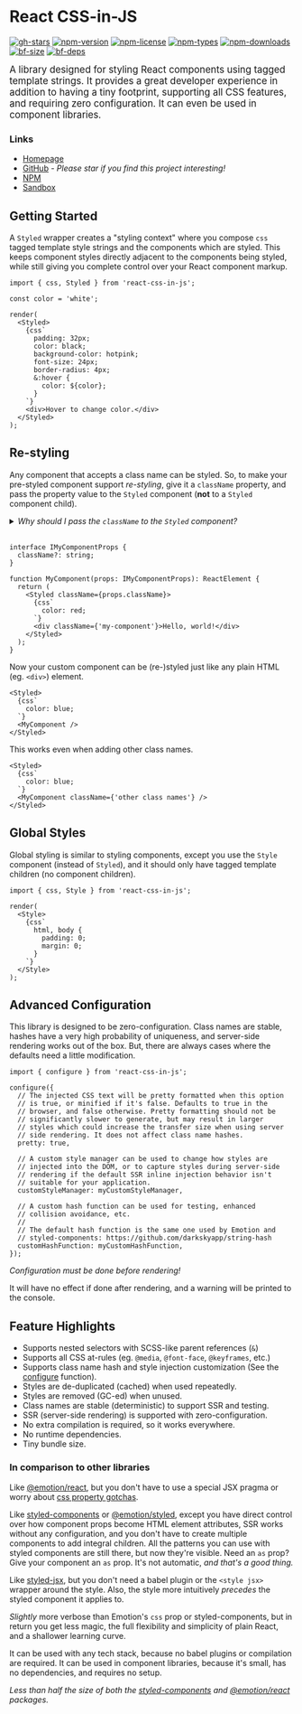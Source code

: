 # React CSS-in-JS

[![gh-stars](https://badgen.net/github/stars/Shakeskeyboarde/react-css-in-js?color=black)](https://github.com/Shakeskeyboarde/react-css-in-js)
[![npm-version](https://badgen.net/npm/v/react-css-in-js?color=red)](https://www.npmjs.com/package/react-css-in-js)
[![npm-license](https://badgen.net/npm/license/react-css-in-js?color=red)](https://opensource.org/licenses/ISC)
[![npm-types](https://badgen.net/npm/types/react-css-in-js?color=red)](https://www.npmjs.com/package/react-css-in-js)
[![npm-downloads](https://badgen.net/npm/dw/react-css-in-js?color=red)](https://www.npmjs.com/package/react-css-in-js)
[![bf-size](https://badgen.net/bundlephobia/minzip/react-css-in-js@latest?color=blue)](https://bundlephobia.com/result?p=react-css-in-js@latest)
[![bf-deps](https://badgen.net/bundlephobia/dependency-count/react-css-in-js@latest?color=blue)](https://bundlephobia.com/result?p=react-css-in-js@latest)

<big>A library designed for styling React components using tagged template strings. It provides a great developer experience in addition to having a tiny footprint, supporting all CSS features, and requiring zero configuration. It can even be used in component libraries.</big>

### Links

- <a href="https://react-css-in-js.com">Homepage</a>
- <a href="https://github.com/Shakeskeyboarde/react-css-in-js" target="_blank">GitHub</a> - _Please star if you find this project interesting!_
- <a href="https://www.npmjs.com/package/react-css-in-js" target="_blank">NPM</a>
- <a href="https://codesandbox.io/s/react-css-in-js-iup6f" target="_blank">Sandbox</a>

## Getting Started

A `Styled` wrapper creates a "styling context" where you compose `css` tagged template style strings and the components which are styled. This keeps component styles directly adjacent to the components being styled, while still giving you complete control over your React component markup.

```tsx
import { css, Styled } from 'react-css-in-js';

const color = 'white';

render(
  <Styled>
    {css`
      padding: 32px;
      color: black;
      background-color: hotpink;
      font-size: 24px;
      border-radius: 4px;
      &:hover {
        color: ${color};
      }
    `}
    <div>Hover to change color.</div>
  </Styled>
);
```

## Re-styling
  
Any component that accepts a class name can be styled. So, to make your pre-styled component support _re-styling_, give it a `className` property, and pass the property value to the `Styled` component (**not** to a `Styled` component child).

<details>

<summary style="cursor: pointer;"><em>Why should I pass the <code>className</code> to the <code>Styled</code> component?</em></summary>

<small style="display: block; margin-left: 1.5em">The inner `Styled` component will give higher precedence to a dynamic class injected by an outer `Styled` component, which allows outer styles to override inner styles. The injected class should also not be stringified or concatenated with other classes, because that would remove the style metadata from the class. If the injected class is just a plain string, it will be added to all styled child components as-is.</small>

</details>&nbsp;

```tsx
interface IMyComponentProps {
  className?: string;
}

function MyComponent(props: IMyComponentProps): ReactElement {
  return (
    <Styled className={props.className}>
      {css`
        color: red;
      `}
      <div className={'my-component'}>Hello, world!</div>
    </Styled>
  );
}
```

Now your custom component can be (re-)styled just like any plain HTML (eg. `<div>`) element.

```tsx
<Styled>
  {css`
    color: blue;
  `}
  <MyComponent />
</Styled>
```

This works even when adding other class names.

```tsx
<Styled>
  {css`
    color: blue;
  `}
  <MyComponent className={'other class names'} />
</Styled>
```

## Global Styles

Global styling is similar to styling components, except you use the `Style` component (instead of `Styled`), and it should only have tagged template children (no component children).

```tsx
import { css, Style } from 'react-css-in-js';

render(
  <Style>
    {css`
      html, body {
        padding: 0;
        margin: 0;
      }
    `}
  </Style>
);
```

## Advanced Configuration

This library is designed to be zero-configuration. Class names are stable, hashes have a very high probability of uniqueness, and server-side rendering works out of the box. But, there are always cases where the defaults need a little modification.

```tsx
import { configure } from 'react-css-in-js';

configure({
  // The injected CSS text will be pretty formatted when this option
  // is true, or minified if it's false. Defaults to true in the
  // browser, and false otherwise. Pretty formatting should not be
  // significantly slower to generate, but may result in larger
  // styles which could increase the transfer size when using server
  // side rendering. It does not affect class name hashes.
  pretty: true,

  // A custom style manager can be used to change how styles are
  // injected into the DOM, or to capture styles during server-side
  // rendering if the default SSR inline injection behavior isn't
  // suitable for your application.
  customStyleManager: myCustomStyleManager,

  // A custom hash function can be used for testing, enhanced
  // collision avoidance, etc.
  //
  // The default hash function is the same one used by Emotion and
  // styled-components: https://github.com/darkskyapp/string-hash
  customHashFunction: myCustomHashFunction,
});
```

_Configuration must be done before rendering!_

It will have no effect if done after rendering, and a warning will be printed to the console.

## Feature Highlights

- Supports nested selectors with SCSS-like parent references (`&`)
- Supports all CSS at-rules (eg. `@media`, `@font-face`, `@keyframes`, etc.)
- Supports class name hash and style injection customization (See the [configure](https://react-css-in-js.com#configure) function).
- Styles are de-duplicated (cached) when used repeatedly.
- Styles are removed (GC-ed) when unused.
- Class names are stable (deterministic) to support SSR and testing.
- SSR (server-side rendering) is supported with zero-configuration.
- No extra compilation is required, so it works everywhere.
- No runtime dependencies.
- Tiny bundle size.

### In comparison to other libraries

Like [@emotion/react](https://www.npmjs.com/package/@emotion/react), but you don't have to use a special JSX pragma or worry about [css property gotchas](https://emotion.sh/docs/css-prop#gotchas).

Like [styled-components](https://styled-components.com) or [@emotion/styled](https://www.npmjs.com/package/@emotion/styled), except you have direct control over how component props become HTML element attributes, SSR works without any configuration, and you don't have to create multiple components to add integral children. All the patterns you can use with styled components are still there, but now they're visible. Need an `as` prop? Give your component an `as` prop. It's not automatic, _and that's a good thing._

Like [styled-jsx](https://www.npmjs.com/package/styled-jsx), but you don't need a babel plugin or the `<style jsx>` wrapper around the style. Also, the style more intuitively _precedes_ the styled component it applies to.

_Slightly_ more verbose than Emotion's `css` prop or styled-components, but in return you get less magic, the full flexibility and simplicity of plain React, and a shallower learning curve.

It can be used with any tech stack, because no babel plugins or compilation are required. It can be used in component libraries, because it's small, has no dependencies, and requires no setup.

_Less than half the size of both the [styled-components](https://bundlephobia.com/result?p=styled-components) and [@emotion/react](https://bundlephobia.com/result?p=@emotion/react) packages._
